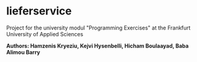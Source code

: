 # lieferservice

Project for the university modul "Programming Exercises" at the Frankfurt University of Applied Sciences

**Authors: Hamzenis Kryeziu, Kejvi Hysenbelli, Hicham Boulaayad, Baba Alimou Barry**
